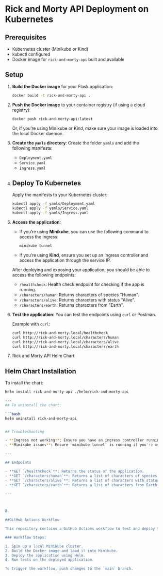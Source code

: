 # Rick and Morty API Deployment on Kubernetes

## Prerequisites

- Kubernetes cluster (Minikube or Kind)
- kubectl configured
- Docker image for `rick-and-morty-api` built and available

## Setup

1. **Build the Docker image** for your Flask application:
    ```bash
    docker build -t rick-and-morty-api .
    ```

2. **Push the Docker image** to your container registry (if using a cloud registry):
    ```bash
    docker push rick-and-morty-api:latest
    ```

    Or, if you're using Minikube or Kind, make sure your image is loaded into the local Docker daemon.

3. **Create the `yamls` directory**:
    Create the folder `yamls` and add the following manifests:
    - `Deployment.yaml`
    - `Service.yaml`
    - `Ingress.yaml`

4. ## Deploy To Kubernetes
    Apply the manifests to your Kubernetes cluster:
    ```bash
    kubectl apply -f yamls/Deployment.yaml
    kubectl apply -f yamls/Service.yaml
    kubectl apply -f yamls/Ingress.yaml
    ```

5. **Access the application**:
    - If you're using **Minikube**, you can use the following command to access the Ingress:
      ```bash
      minikube tunnel
      ```

    - If you're using **Kind**, ensure you set up an Ingress controller and access the application through the service IP.

    After deploying and exposing your application, you should be able to access the following endpoints:
    - `/healthcheck`: Health check endpoint for checking if the app is running.
    - `/characters/human`: Returns characters of species "Human".
    - `/characters/alive`: Returns characters with status "Alive".
    - `/characters/earth`: Returns characters from "Earth".

6. **Test the application**:
    You can test the endpoints using `curl` or Postman.

    Example with `curl`:
    ```bash
    curl http://rick-and-morty.local/healthcheck
    curl http://rick-and-morty.local/characters/human
    curl http://rick-and-morty.local/characters/alive
    curl http://rick-and-morty.local/characters/earth
    ```
7.  Rick and Morty API Helm Chart

## Helm Chart Installation

To install the chart:

```bash
helm install rick-and-morty-api ./helm/rick-and-morty-api

---
## To uninstall the chart:

```bash
helm uninstall rick-and-morty-api


## Troubleshooting

- **Ingress not working**: Ensure you have an ingress controller running in your cluster (e.g., NGINX ingress controller).
- **Minikube issues**: Ensure `minikube tunnel` is running if you're using Minikube for local development.

---

## Endpoints

- **GET `/healthcheck`**: Returns the status of the application.
- **GET `/characters/human`**: Returns a list of characters of species "Human".
- **GET `/characters/alive`**: Returns a list of characters with status "Alive".
- **GET `/characters/earth`**: Returns a list of characters from Earth.

---



8.

##GitHub Actions Workflow

This repository contains a GitHub Actions workflow to test and deploy the Rick and Morty API.

### Workflow Steps:

1. Spin up a local Minikube cluster.
2. Build the Docker image and load it into Minikube.
3. Deploy the application using Helm.
4. Run tests on the deployed application.

To trigger the workflow, push changes to the `main` branch.


